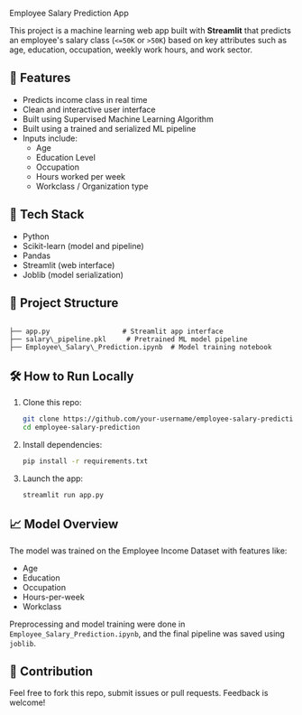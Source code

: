 Employee Salary Prediction App

This project is a machine learning web app built with **Streamlit** that predicts an employee's salary class (`<=50K` or `>50K`) based on key attributes such as age, education, occupation, weekly work hours, and work sector.

## 📌 Features
- Predicts income class in real time
- Clean and interactive user interface
- Built using Supervised Machine Learning Algorithm
- Built using a trained and serialized ML pipeline
- Inputs include:
  - Age
  - Education Level
  - Occupation
  - Hours worked per week
  - Workclass / Organization type

## 🔧 Tech Stack
- Python
- Scikit-learn (model and pipeline)
- Pandas
- Streamlit (web interface)
- Joblib (model serialization)

## 📁 Project Structure
```

├── app.py                  # Streamlit app interface
├── salary\_pipeline.pkl     # Pretrained ML model pipeline
├── Employee\_Salary\_Prediction.ipynb  # Model training notebook

````

## 🛠️ How to Run Locally

1. Clone this repo:
   ```bash
   git clone https://github.com/your-username/employee-salary-prediction.git
   cd employee-salary-prediction
   ````

2. Install dependencies:

   ```bash
   pip install -r requirements.txt
   ```

3. Launch the app:

   ```bash
   streamlit run app.py
   ```

## 📈 Model Overview

The model was trained on the Employee Income Dataset with features like:

* Age
* Education
* Occupation
* Hours-per-week
* Workclass

Preprocessing and model training were done in `Employee_Salary_Prediction.ipynb`, and the final pipeline was saved using `joblib`.

## 🙌 Contribution

Feel free to fork this repo, submit issues or pull requests. Feedback is welcome!
